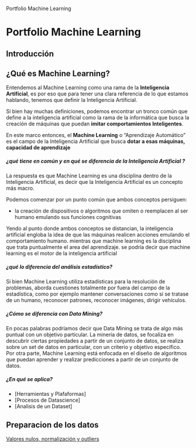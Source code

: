 
Portfolio Machine Learning

# Portfolio Machine Learning

## Introducción

## ¿Qué es Machine Learning?

Entendemos al Machine Learning como una rama de la **Inteligencia Artificial**, es por eso que para tener una clara referencia de lo que estamos hablando, tenemos que definir la Inteligencia Artificial.

Si bien hay muchas definiciones, podemos encontrar un tronco común que define a la inteligencia artificial como la rama de la informática que busca la creación de máquinas que puedan **imitar comportamientos Inteligentes**.

En este marco entonces, el **Machine Learning** o “Aprendizaje Automático” es el campo de la Inteligencia Artificial que busca **dotar a esas máquinas, capacidad de aprendizaje**

##### ¿qué tiene en común y en qué se diferencia de la Inteligencia Artificial ?
 La respuesta es que Machine Learning es una disciplina dentro de la Inteligencia Artificial, es decir que la Inteligencia Artificial es un concepto más macro.

 Podemos comenzar por un punto común que ambos conceptos persiguen:
 - la creación de dispositivos o algoritmos que omiten o reemplacen al ser humano emulando sus funciones cognitivas
 
Yendo al punto donde ambos conceptos se distancian, la inteligencia artificial engloba la idea de que las máquinas realicen acciones emulando el comportamiento humano. mientras que machine learning es la disciplina que trata puntualmente el area del aprendizaje. se podría decir que machine learning es el motor de la inteligencia artificial

##### ¿qué lo diferencia del análisis estadístico?
Si bien Machine Learning utiliza estadísticas para la resolución de problemas, aborda cuestiones totalmente por fuera del campo de la estadística, como por ejemplo mantener conversaciones como si se tratase de un humano, reconocer patrones, reconocer imágenes, dirigir vehículos.

##### ¿Cómo se diferencia con Data Mining?
En pocas palabras podríamos decir que Data Mining se trata de algo más puntual con un objetivo particular.
La minería de datos, se focaliza en descubrir ciertas propiedades a partir de un conjunto de datos, se realiza sobre un set de datos en particular, con un criterio y objetivo específico. Por otra parte, Machine Learning está enfocada en el diseño de algoritmos que puedan aprender y realizar predicciones a partir de un conjunto de datos.

##### ¿En qué se aplica?





 - [Herramientas y Plafaformas]
 - [Procesos de Datascience]
 - [Analisis de un Dataset]


## Preparacion de los datos

 [Valores nulos, normalización y outliers](https://github.com/nico6017/MachineLearning/blob/master/PRACTICOS%20DOMICILIARIOS%20%20UT02.pdf)








